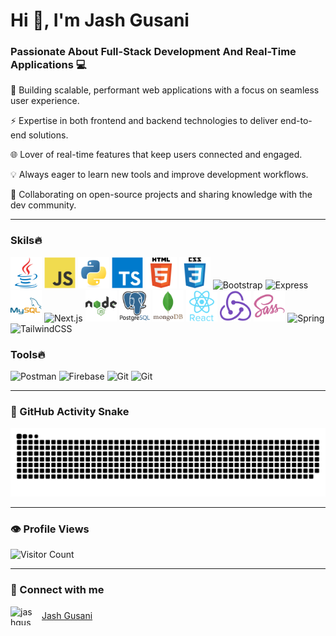 <h1 align="left">Hi 👋, I'm Jash Gusani</h1>
<h3 align="left">Passionate About Full-Stack Development And Real-Time Applications 💻</h3>
<p>🚀 Building scalable, performant web applications with a focus on seamless user experience.</p>
<p>⚡ Expertise in both frontend and backend technologies to deliver end-to-end solutions.</p>
<p>🌐 Lover of real-time features that keep users connected and engaged.</p>
<p>💡 Always eager to learn new tools and improve development workflows.</p>
<p>🤝 Collaborating on open-source projects and sharing knowledge with the dev community.</p>

---

### Skils🔥

<p align="left"> <img src="https://raw.githubusercontent.com/devicons/devicon/master/icons/java/java-original.svg" alt="Java" width="50" height="50"/> <img src="https://raw.githubusercontent.com/devicons/devicon/master/icons/javascript/javascript-original.svg" alt="JavaScript" width="50" height="50"/> <img src="https://raw.githubusercontent.com/devicons/devicon/master/icons/python/python-original.svg" alt="Python" width="50" height="50"/> <img src="https://raw.githubusercontent.com/devicons/devicon/master/icons/typescript/typescript-original.svg" alt="TypeScript" width="50" height="50"/> <img src="https://raw.githubusercontent.com/devicons/devicon/master/icons/html5/html5-original-wordmark.svg" alt="HTML" width="50" height="50"/> <img src="https://raw.githubusercontent.com/devicons/devicon/master/icons/css3/css3-original-wordmark.svg" alt="CSS" width="50" height="50"/> 
 <img src="https://camo.githubusercontent.com/ecd695fb1ffadab6633f9fcdffaeebc58f3cca722260f0dec7dc607bd9d0e740/68747470733a2f2f676574626f6f7473747261702e636f6d2f646f63732f352e322f6173736574732f6272616e642f626f6f7473747261702d6c6f676f2d736861646f772e706e67" alt="Bootstrap" width="50" height="50"/> <img src="https://encrypted-tbn0.gstatic.com/images?q=tbn:ANd9GcQ7S33Oq2FeRbyBBA6l1q8PwLVa3SzaONO-9Q&s" alt="Express" width="50" height="50"/>
<img src="https://raw.githubusercontent.com/devicons/devicon/master/icons/mysql/mysql-original-wordmark.svg" alt="MySQL" width="50" height="50"/> <img src="https://logowik.com/content/uploads/images/nextjs2106.logowik.com.webp" alt="Next.js" width="50" height="50"/> <img src="https://raw.githubusercontent.com/devicons/devicon/master/icons/nodejs/nodejs-original-wordmark.svg" alt="Node.js" width="50" height="50"/> <img src="https://raw.githubusercontent.com/devicons/devicon/master/icons/postgresql/postgresql-original-wordmark.svg" alt="PostgreSQL" width="50" height="50"/>
<img src="https://raw.githubusercontent.com/devicons/devicon/master/icons/mongodb/mongodb-original-wordmark.svg" alt="MongoDB" width="50" height="50"/> <img src="https://raw.githubusercontent.com/devicons/devicon/master/icons/react/react-original-wordmark.svg" alt="React" width="50" height="50"/> <img src="https://raw.githubusercontent.com/devicons/devicon/master/icons/redux/redux-original.svg" alt="Redux" width="50" height="50"/> <img src="https://raw.githubusercontent.com/devicons/devicon/master/icons/sass/sass-original.svg" alt="Sass" width="50" height="50"/> <img src="https://www.vectorlogo.zone/logos/springio/springio-icon.svg" alt="Spring" width="50" height="50"/> <img src="https://www.vectorlogo.zone/logos/tailwindcss/tailwindcss-icon.svg" alt="TailwindCSS" width="50" height="50"/>
</p>


### Tools🔥 
<p align="left"> <img src="https://www.vectorlogo.zone/logos/getpostman/getpostman-icon.svg" alt="Postman" width="50" height="50"/>  <img src="https://www.vectorlogo.zone/logos/firebase/firebase-icon.svg" alt="Firebase" width="50" height="50"/> <img src="https://www.vectorlogo.zone/logos/git-scm/git-scm-icon.svg" alt="Git" width="50" height="50"/> <img src="https://static-00.iconduck.com/assets.00/vercel-icon-512x449-3422jidz.png" alt="Git" width="50" height="50"/>  </p>

--- 
### 🐍 GitHub Activity Snake

<p align="center">
  <picture>
    <source media="(prefers-color-scheme: dark)" srcset="https://raw.githubusercontent.com/Jashgusani123/Jashgusani123/output/github-snake-dark.svg" />
    <source media="(prefers-color-scheme: light)" srcset="https://raw.githubusercontent.com/Jashgusani123/Jashgusani123/output/github-snake.svg" />
    <img alt="github-snake" src="https://raw.githubusercontent.com/Jashgusani123/Jashgusani123/output/github-snake.svg" />
  </picture>
</p>

---

### 👁️ Profile Views

<p align="left">
  <img src="https://profile-counter.glitch.me/Jashgusani123/count.svg?" alt="Visitor Count" />
</p>

---


### 🔗 Connect with me


<div align="left" style="display: flex; align-items: center; gap: 10px;">
  <img src="https://raw.githubusercontent.com/rahuldkjain/github-profile-readme-generator/master/src/images/icons/Social/linked-in-alt.svg" alt="jashgusani91" height="30" width="40" />
  <a href="https://linkedin.com/in/jashgusani91" target="_blank" class="text-decoration: none">Jash Gusani</a>
</div>



